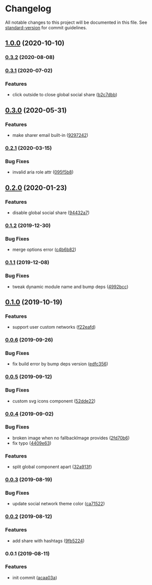 # Changelog

All notable changes to this project will be documented in this file. See [standard-version](https://github.com/conventional-changelog/standard-version) for commit guidelines.

## [1.0.0](https://github.com/ntnyq/vuepress-plugin-social-share/compare/v0.3.2...v1.0.0) (2020-10-10)

### [0.3.2](https://github.com/ntnyq/vuepress-plugin-social-share/compare/v0.3.1...v0.3.2) (2020-08-08)

### [0.3.1](https://github.com/ntnyq/vuepress-plugin-social-share/compare/v0.3.0...v0.3.1) (2020-07-02)


### Features

* click outside to close global social share ([b2c7dbb](https://github.com/ntnyq/vuepress-plugin-social-share/commit/b2c7dbb7218c1d5f38ed64fb5a47f502f1112bff))

## [0.3.0](https://github.com/ntnyq/vuepress-plugin-social-share/compare/v0.2.1...v0.3.0) (2020-05-31)


### Features

* make sharer email built-in ([9297242](https://github.com/ntnyq/vuepress-plugin-social-share/commit/92972428f2d98ceb7aa4cdad0638fb3818133222))

### [0.2.1](https://github.com/ntnyq/vuepress-plugin-social-share/compare/v0.2.0...v0.2.1) (2020-03-15)


### Bug Fixes

* invalid aria role attr ([095f5b8](https://github.com/ntnyq/vuepress-plugin-social-share/commit/095f5b8915f38c2c34fd957820b6a4eabcdea43d))

## [0.2.0](https://github.com/ntnyq/vuepress-plugin-social-share/compare/v0.1.2...v0.2.0) (2020-01-23)


### Features

* disable global social share ([94432a7](https://github.com/ntnyq/vuepress-plugin-social-share/commit/94432a7040cf67e4023918813a50c10c4784e16c))

### [0.1.2](https://github.com/ntnyq/vuepress-plugin-social-share/compare/v0.1.1...v0.1.2) (2019-12-30)


### Bug Fixes

* merge options error ([c4b6b82](https://github.com/ntnyq/vuepress-plugin-social-share/commit/c4b6b82c2c961ba420c2727483ae051cf1b10511))

### [0.1.1](https://github.com/ntnyq/vuepress-plugin-social-share/compare/v0.1.0...v0.1.1) (2019-12-08)


### Bug Fixes

* tweak dynamic module name and bump deps ([4992bcc](https://github.com/ntnyq/vuepress-plugin-social-share/commit/4992bcc))

## [0.1.0](https://github.com/ntnyq/vuepress-plugin-social-share/compare/v0.0.6...v0.1.0) (2019-10-19)


### Features

* support user custom networks ([f22eafd](https://github.com/ntnyq/vuepress-plugin-social-share/commit/f22eafd))

### [0.0.6](https://github.com/ntnyq/vuepress-plugin-social-share/compare/v0.0.5...v0.0.6) (2019-09-26)


### Bug Fixes

* fix build error by bump deps version ([edfc356](https://github.com/ntnyq/vuepress-plugin-social-share/commit/edfc356))

### [0.0.5](https://github.com/ntnyq/vuepress-plugin-social-share/compare/v0.0.4...v0.0.5) (2019-09-12)


### Bug Fixes

* custom svg icons component ([52dde22](https://github.com/ntnyq/vuepress-plugin-social-share/commit/52dde22))

### [0.0.4](https://github.com/ntnyq/vuepress-plugin-social-share/compare/v0.0.3...v0.0.4) (2019-09-02)


### Bug Fixes

* broken image when no fallbackImage provides ([2fd70b6](https://github.com/ntnyq/vuepress-plugin-social-share/commit/2fd70b6))
* fix typo ([4409e63](https://github.com/ntnyq/vuepress-plugin-social-share/commit/4409e63))


### Features

* split global component apart ([32a913f](https://github.com/ntnyq/vuepress-plugin-social-share/commit/32a913f))

### [0.0.3](https://github.com/ntnyq/vuepress-plugin-social-share/compare/v0.0.2...v0.0.3) (2019-08-19)


### Bug Fixes

* update social network theme color ([ca71522](https://github.com/ntnyq/vuepress-plugin-social-share/commit/ca71522))

### [0.0.2](https://github.com/ntnyq/vuepress-plugin-social-share/compare/v0.0.1...v0.0.2) (2019-08-12)


### Features

* add share with hashtags ([9fb5224](https://github.com/ntnyq/vuepress-plugin-social-share/commit/9fb5224))

### 0.0.1 (2019-08-11)


### Features

* init commit ([acaa03a](https://github.com/ntnyq/vuepress-plugin-social-share/commit/acaa03a))
